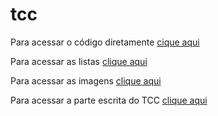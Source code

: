 # tcc


Para acessar o código diretamente [cique aqui](https://github.com/denihs/tcc/tree/pynauty/pynauty-0.6.0/tccSource/main.py)

Para acessar as listas [clique aqui](https://github.com/denihs/tcc/tree/pynauty/pynauty-0.6.0/tccSource/lists)

Para acessar as imagens [clique aqui](https://github.com/denihs/tcc/tree/pynauty/pynauty-0.6.0/tccSource/img)

Para acessar a parte escrita do TCC [clique aqui](https://drive.google.com/file/d/1MNShyKziR0Ha3SHsZC_9w7Bxrrcygg6H/view?usp=sharing)
